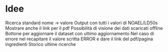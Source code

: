 # Idee

Ricerca standard nome -> valore
Output con tutti i valori di NOAEL/LD50s
Mostrare anche il link per il pdf
Possibilità di visione dei dati scaricati offline
Bottone per aggiornare il dataset con ultimo aggiornamento
Nel caso di errore nel recapitare il valore scritta ERROR e dare il link del pdf/pagina ingredienti
Storico ultime ricerche
